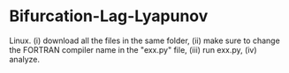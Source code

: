 # Bifurcation-Lag-Lyapunov
Linux.
(i) download all the files in the same folder, 
(ii) make sure to change the FORTRAN compiler name in the "exx.py" file, 
(iii) run exx.py,
(iv) analyze.
